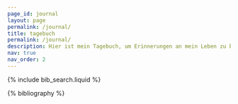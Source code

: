 ```yaml
---
page_id: journal
layout: page
permalink: /journal/
title: tagebuch
permalink: /journal/
description: Hier ist mein Tagebuch, um Erinnerungen an mein Leben zu bewahren!
nav: true
nav_order: 2
---
```


<!-- _pages/publications.md -->

<!-- Bibsearch Feature -->

{% include bib_search.liquid %}

<div class="publications">

{% bibliography %}

</div>